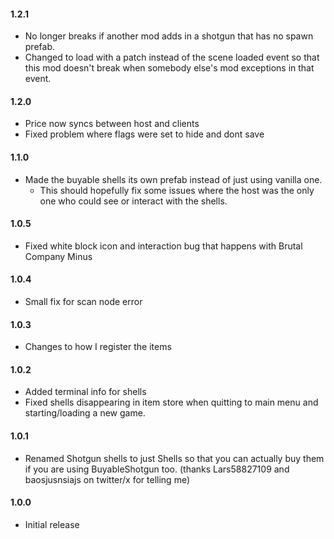 #### 1.2.1
- No longer breaks if another mod adds in a shotgun that has no spawn prefab.
- Changed to load with a patch instead of the scene loaded event so that this mod doesn't break when somebody else's mod exceptions in that event.

#### 1.2.0
- Price now syncs between host and clients
- Fixed problem where flags were set to hide and dont save

#### 1.1.0
- Made the buyable shells its own prefab instead of just using vanilla one.
     - This should hopefully fix some issues where the host was the only one who could see or interact with the shells.

#### 1.0.5
- Fixed white block icon and interaction bug that happens with Brutal Company Minus

#### 1.0.4
- Small fix for scan node error

#### 1.0.3
- Changes to how I register the items

#### 1.0.2
- Added terminal info for shells
- Fixed shells disappearing in item store when quitting to main menu and starting/loading a new game.

#### 1.0.1
- Renamed Shotgun shells to just Shells so that you can actually buy them if you are using BuyableShotgun too. (thanks Lars58827109 and baosjusnsiajs on twitter/x for telling me)

#### 1.0.0
- Initial release
